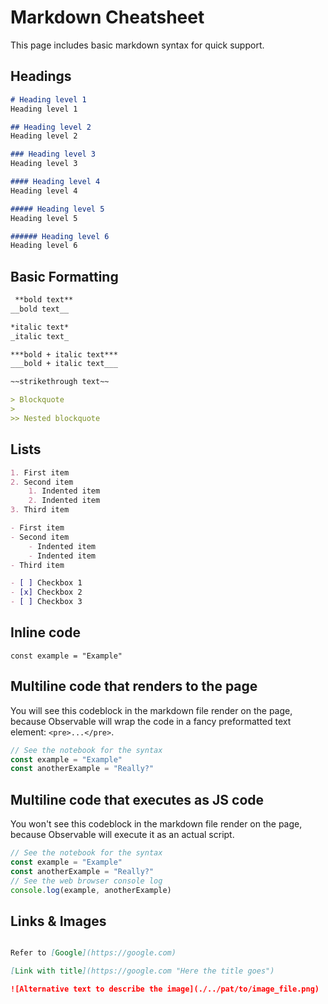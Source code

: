 # Markdown Cheatsheet

This page includes basic markdown syntax for quick support.

## Headings

```md
# Heading level 1
Heading level 1

## Heading level 2
Heading level 2

### Heading level 3
Heading level 3

#### Heading level 4
Heading level 4

##### Heading level 5
Heading level 5

###### Heading level 6
Heading level 6
```

## Basic Formatting

```md
 **bold text**
__bold text__

*italic text*
_italic text_

***bold + italic text***
___bold + italic text___

~~strikethrough text~~

> Blockquote
>
>> Nested blockquote

```

## Lists

```md
1. First item
2. Second item
    1. Indented item
    2. Indented item
3. Third item

- First item
- Second item
    - Indented item
    - Indented item
- Third item

- [ ] Checkbox 1
- [x] Checkbox 2
- [ ] Checkbox 3
```

## Inline code

`const example = "Example"`

## Multiline code that renders to the page

You will see this codeblock in the markdown file render on the page, because Observable will wrap the code in a fancy preformatted text element: `<pre>...</pre>`.

```javascript
// See the notebook for the syntax
const example = "Example"
const anotherExample = "Really?"
```

## Multiline code that executes as JS code

You won't see this codeblock in the markdown file render on the page, because Observable will execute it as an actual script.

```js
// See the notebook for the syntax
const example = "Example"
const anotherExample = "Really?"
// See the web browser console log
console.log(example, anotherExample)
```

## Links & Images

```md

Refer to [Google](https://google.com)

[Link with title](https://google.com "Here the title goes")

![Alternative text to describe the image](./../pat/to/image_file.png)

```

